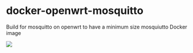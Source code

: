 # docker-openwrt-mosquitto
Build for mosquitto on openwrt to have a minimum size mosquiutto Docker image

[![](https://images.microbadger.com/badges/image/mrinus/docker-openwrt-mosquitto.svg)](https://microbadger.com/images/mrinus/docker-openwrt-mosquitto "Get your own image badge on microbadger.com")
